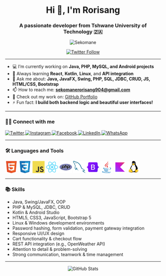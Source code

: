 <h1 align="center">Hi 👋, I'm Rorisang</h1>

<h3 align="center">A passionate developer from Tshwane University of Technology 🇿🇦</h3>

<p align="center">
  <img src="https://komarev.com/ghpvc/?username=Sekomane" alt="Sekomane" />
</p>

<p align="center">
  <a href="https://twitter.com/Rorisang06394" target="blank">
    <img src="https://img.shields.io/twitter/follow/Rorisang06394?logo=twitter&style=for-the-badge" alt="Twitter Follow" />
  </a>
</p>

---

- 💻 I’m currently working on **Java, PHP, MySQL, and Android projects**
- 🧠 Always learning **React**, **Kotlin**, **Linux**, and **API integration**
- 💬 Ask me about: **Java, JavaFX, Swing, PHP, SQL, JDBC, CRUD, JS, HTML/CSS, Bootstrap**
- 📫 How to reach me: **sekomanerorisang904@gmail.com**
- 🧰 Check out my work on: [GitHub Portfolio](https://github.com/Sekomane)
- ⚡ Fun fact: **I build both backend logic and beautiful user interfaces!**

---

<h3 align="left">🧑‍💻 Connect with me</h3>

<p align="left">
  <a href="https://twitter.com/Rorisang06394" target="blank">
    <img align="center" src="https://cdn.jsdelivr.net/npm/simple-icons@3.0.1/icons/twitter.svg" alt="Twitter" height="30" width="40" />
  </a>
  <a href="https://www.instagram.com/ro.ri4311/#" target="blank">
    <img align="center" src="https://cdn.jsdelivr.net/npm/simple-icons@3.0.1/icons/instagram.svg" alt="Instagram" height="30" width="40" />
  </a>
  <a href="https://www.facebook.com/yeayea.rorisang" target="blank">
    <img align="center" src="https://cdn.jsdelivr.net/npm/simple-icons@3.0.1/icons/facebook.svg" alt="Facebook" height="30" width="40" />
  </a>
  <a href="https://www.linkedin.com/in/rorisang-sekomane-413420268/" target="blank">
    <img align="center" src="https://cdn.jsdelivr.net/npm/simple-icons@3.0.1/icons/linkedin.svg" alt="LinkedIn" height="30" width="40" />
  </a>
  <a href="https://wa.me/27639457648" target="blank">
    <img align="center" src="https://cdn.jsdelivr.net/npm/simple-icons@3.0.1/icons/whatsapp.svg" alt="WhatsApp" height="30" width="40" />
  </a>
</p>

---

<h3 align="left">🛠️ Languages and Tools</h3>

<p align="left">
  <a href="#"><img src="https://raw.githubusercontent.com/devicons/devicon/master/icons/html5/html5-original.svg" alt="HTML5" width="40" height="40"/></a>
  <a href="#"><img src="https://raw.githubusercontent.com/devicons/devicon/master/icons/css3/css3-original.svg" alt="CSS3" width="40" height="40"/></a>
  <a href="#"><img src="https://raw.githubusercontent.com/devicons/devicon/master/icons/javascript/javascript-original.svg" alt="JavaScript" width="40" height="40"/></a>
  <a href="#"><img src="https://raw.githubusercontent.com/devicons/devicon/master/icons/react/react-original.svg" alt="React" width="40" height="40"/></a>
  <a href="#"><img src="https://raw.githubusercontent.com/devicons/devicon/master/icons/php/php-original.svg" alt="PHP" width="40" height="40"/></a>
  <a href="#"><img src="https://raw.githubusercontent.com/devicons/devicon/master/icons/mysql/mysql-original.svg" alt="MySQL" width="40" height="40"/></a>
  <a href="#"><img src="https://raw.githubusercontent.com/devicons/devicon/master/icons/bootstrap/bootstrap-original.svg" alt="Bootstrap" width="40" height="40"/></a>
  <a href="#"><img src="https://raw.githubusercontent.com/devicons/devicon/master/icons/java/java-original.svg" alt="Java" width="40" height="40"/></a>
  <a href="#"><img src="https://raw.githubusercontent.com/devicons/devicon/master/icons/kotlin/kotlin-original.svg" alt="Kotlin" width="40" height="40"/></a>
  <a href="#"><img src="https://raw.githubusercontent.com/devicons/devicon/master/icons/linux/linux-original.svg" alt="Linux" width="40" height="40"/></a>
</p>

---

<h3 align="left">📚 Skills</h3>

- Java, Swing/JavaFX, OOP
- PHP & MySQL, JDBC, CRUD
- Kotlin & Android Studio
- HTML5, CSS3, JavaScript, Bootstrap 5
- Linux & Windows development environments
- Password hashing, form validation, payment gateway integration
- Responsive UI/UX design
- Cart functionality & checkout flow
- REST API integration (e.g., OpenWeather API)
- Attention to detail & problem-solving
- Strong communication, teamwork & time management

---

<p align="center">
  <img src="https://github-readme-stats.vercel.app/api?username=Sekomane&show_icons=true&count_private=true&hide_title=true" alt="GitHub Stats" />
</p>
